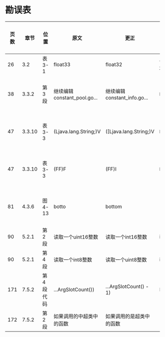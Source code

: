 # 勘误表

页数  | 章节   | 位置      | 原文                        | 更正                         | 读者         | 更正版次
----- | ------ | --------- | --------------------------- | ---------------------------- | ------------ | ---------
26    | 3.2    | 表3-1     | float33                     | float32                      | 一切都将尘封 | 
38    | 3.3.2  | 第3段     | 继续编辑constant_pool.go... | 继续编辑constant_info.go...  | 啊乐         | 第2次印刷
47    | 3.3.10 | 表3-3     | (Ljava.lang.String;)V       | ([Ljava.lang.String;)V       | 啊乐         | 第2次印刷
47    | 3.3.10 | 表3-3     | (FF)F                       | (FF)I                        | 啊乐         | 第2次印刷
81    | 4.3.6  | 图4-13    | botto                       | bottom                       |              | 第2次印刷
90    | 5.2.1  | 第2段     | 读取一个uint16整数          | 读取一个int16整数            | iHge2k       | 
90    | 5.2.1  | 第4段     | 读取一个int8整数            | 读取一个uint8整数            | iHge2k       | 
171   | 7.5.2  | 第4段代码 | ...ArgSlotCount())          | ...ArgSlotCount() - 1)       | Beyond       |
172   | 7.5.2  | 第2段     | 如果调用的中超类中的函数    | 如果调用的是超类中的函数     |              |

